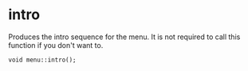 # intro
Produces the intro sequence for the menu. It is not  required to call this function if you don't want to.

`void menu::intro();`
